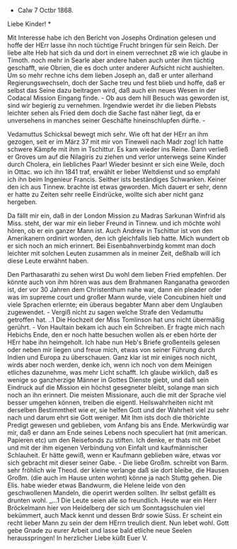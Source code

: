 + Calw 7 Octbr 1868.

Liebe Kinder! <Samuel>*

Mit Interesse habe ich den Bericht von Josephs Ordination gelesen und hoffe der HErr lasse ihn noch tüchtige Frucht bringen für sein Reich. Der liebe alte Heb hat sich da und dort in einem verrechnet zB wie ich glaube in Timoth. noch mehr in Searle aber andere haben auch unter ihm tüchtig geschafft, wie Obrien, die es doch unter anderer Aufsicht nicht aushielten. Um so mehr rechne ichs dem lieben Joseph an, daß er unter allerhand Regierungswechseln, doch der Sache treu und fest blieb und hoffe, daß er selbst das Seine dazu beitragen wird, daß auch ein neues Wesen in der Codacal Mission Eingang finde. - Ob aus dem hill Besuch was geworden ist, sind wir begierig zu vernehmen. Irgendwie werdet ihr die lieben Plebsts leichter sehen als Fried dem doch die Sache fast näher liegt, da er unversehens in manches seiner Geschäfte hineinschlupfen dürfte. -

Vedamuttus Schicksal bewegt mich sehr. Wie oft hat der HErr an ihm gezogen, seit er im März 37 mit mir von Tineweli nach Madr zog! Ich hatte schwere Kämpfe mit ihm in Tschittur. Es kam wieder ins Reine. Dann verließ er Groves um auf die Nilagiris zu ziehen und verlor unterwegs seine Kinder durch Cholera, ein liebliches Paar! Wieder besinnt er sich eine Weile, doch in Ottac. wo ich ihn 1841 traf, erwählt er lieber Weltdienst und so empfahl ich ihn beim Ingenieur Francis. Seither ists beständiges Schwanken. Keiner den ich aus Tinnew. brachte ist etwas geworden. Mich dauert er sehr, denn er hatte zu Zeiten sehr reelle Eindrücke, wollte sich aber nicht ganz hergeben.

Da fällt mir ein, daß in der London Mission zu Madras Sarkunan Winfrid als Miss. steht, der war mir ein lieber Freund in Tinnew. und ich möchte wohl hören, ob er ein ganzer Mann ist. Auch Andrew in Tschittur ist von den Amerikanern ordinirt worden, den ich gleichfalls lieb hatte. Mich wundert ob er sich noch an mich erinnert. Bei Eisenbahnverbindg kommt man doch leichter mit solchen Leuten zusammen als in meiner Zeit, deßhalb will ich diese Leute erwähnt haben.

Den Parthasarathi zu sehen wirst Du wohl dem lieben Fried empfehlen. Der könnte auch von ihm hören was aus dem Brahmanen Ranganatha geworden ist, der vor 30 Jahren dem Christenthum nahe war, dann ein pleader oder was im supreme court und großer Mann wurde, viele Concubinen hielt und viele Sprachen erlernte; ein überaus begabter Mann aber dem Unglauben zugewendet. - Vergiß nicht zu sagen welche Strafe den Vedamuttu getroffen hat. ..1 Die Hochzeit der Miss Tomlinson hat uns nicht übermäßig gerührt. - Von Haultain bekam ich auch ein Schreiben. Er fragte mich nach Hebichs Ende, den er noch hatte besuchen wollen als er eben hörte der HErr habe ihn heimgeholt. Ich habe nun Heb's Briefe großenteils gelesen oder neben mir liegen und freue mich, etwas von seiner Führung durch Indien und Europa zu überschauen. Ganz klar ist mir einiges noch nicht, wirds aber noch werden, denke ich, wenn ich noch von dem Meinigen etliches dazunehme, was mehr Licht schafft. Ich glaube wirklich, daß es wenige so ganzherzige Männer in Gottes Dienste giebt, und daß sein Eindruck auf die Mission ein höchst gesegneter bleibt, solange man sich noch an ihn erinnert. Die meisten Missionare, auch die mit der Sprache viel besser umgehen können, treiben die eigentl. Heilswahrheiten nicht mit derselben Bestimmtheit wie er, sie helfen Gott und der Wahrheit viel zu sehr nach und darum ehrt sie Gott weniger. Mit Ihm ists doch die thörichte Predigt gewesen und geblieben, vom Anfang bis ans Ende. Merkwürdig war mir, daß er dann am Ende seines Lebens noch speculiert hat (mit american. Papieren etc) um den Reisefonds zu stiften. Ich denke, er thats mit Gebet und mit der ihm eigenen Verbindung von Einfalt und kaufmännischer Schlauheit. Er hätte gewiß, wenn er Kaufmann geblieben wäre, etwas vor sich gebracht mit dieser seiner Gabe. - Die liebe Großm. schreibt von Barm. sehr fröhlich wie Theod. der kleine verlange daß sie dort bleibe, die Hausen Großm. (die auch im Hause unten wohnt) könne ja nach Stuttg gehen. Die Elis. habe wieder etwas Bandwurm, die Helene leide von den geschwollenen Mandeln, die operirt werden sollten. Ihr selbst gefällt es drunten wohl. _...1 Die Leute seien alle so freundlich. Heute war ein Herr Bröckelmann hier von Heidelberg der sich um Sonntagsschulen viel bekümmert, auch Mack kennt und dessen Brdr sowie Süss. Er scheint ein recht lieber Mann zu sein der dem HErrn treulich dient. Nun lebet wohl. Gott gebe Gnade zu eurer Arbeit und lasse bald etliche neue Seelen herausspringen!
 In herzlicher Liebe küßt Euer
 V.

